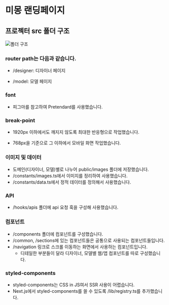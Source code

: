 # 미몽 랜딩페이지

## 프로젝터 src 폴더 구조

![폴더 구조](https://github.com/user-attachments/assets/37224720-305a-46f9-960f-ff82aadcc2db)

### router path는 다음과 같습니다.

- /designer: 디자이너 페이지

- /model: 모델 페이지

### font

- 피그마를 참고하여 Pretendard를 사용했습니다.

### break-point

- 1920px 이하에서도 깨지지 않도록 최대한 반응형으로 작업했습니다.

- 768px을 기준으로 그 이하에서 모바일 화면 작업했습니다.

### 이미지 및 데이터

- 도메인(디자이너, 모델)별로 나누어 public/images 폴더에 저장했습니다.
- /constants/images.ts에서 이미지를 정리하여 사용했습니다.
- /constants/data.ts에서 정적 데이터를 정의해서 사용했습니다.

### API

- /hooks/apis 폴더에 api 요청 훅을 구성해 사용했습니다.

### 컴포넌트

- /components 폴더에 컴포넌트를 구성했습니다.
- /common, /sections에 있는 컴포넌트들은 공통으로 사용되는 컴포넌트들입니다.
- /navigation 링크로 스크롤 이동하는 화면에서 사용하는 컴포넌트입니다.
  - 디테일한 부분들이 달라 디자이너, 모델별 웹/앱 컴포넌트를 따로 구성했습니다.

### styled-components

- styled-components는 CSS in JS여서 SSR 사용이 어렵습니다.
- Next.js에서 styled-components를 쓸 수 있도록 /lib/registry.ts를 추가했습니다.
